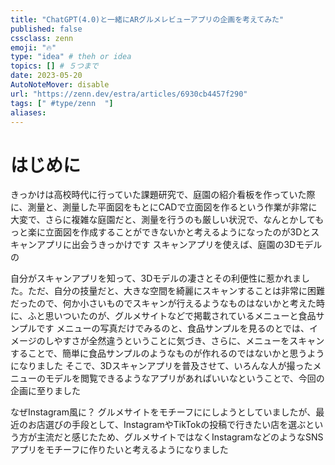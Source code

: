 ```yaml
---
title: "ChatGPT(4.0)と一緒にARグルメレビューアプリの企画を考えてみた"
published: false
cssclass: zenn
emoji: "🔥"
type: "idea" # theh or idea
topics: [] # ５つまで
date: 2023-05-20
AutoNoteMover: disable
url: "https://zenn.dev/estra/articles/6930cb4457f290"
tags: [" #type/zenn  "]
aliases: 
---
```


# はじめに
きっかけは高校時代に行っていた課題研究で、庭園の紹介看板を作っていた際に、測量と、測量した平面図をもとにCADで立面図を作るという作業が非常に大変で、さらに複雑な庭園だと、測量を行うのも厳しい状況で、なんとかしてもっと楽に立面図を作成することができないかと考えるようになったのが3Dとスキャンアプリに出会うきっかけです
スキャンアプリを使えば、庭園の3Dモデルの

自分がスキャンアプリを知って、3Dモデルの凄さとその利便性に惹かれました。ただ、自分の技量だと、大きな空間を綺麗にスキャンすることは非常に困難だったので、何か小さいものでスキャンが行えるようなものはないかと考えた時に、ふと思いついたのが、グルメサイトなどで掲載されているメニューと食品サンプルです
メニューの写真だけでみるのと、食品サンプルを見るのとでは、イメージのしやすさが全然違うということに気づき、さらに、メニューをスキャンすることで、簡単に食品サンプルのようなものが作れるのではないかと思うようになりました
そこで、3Dスキャンアプリを普及させて、いろんな人が撮ったメニューのモデルを閲覧できるようなアプリがあればいいなということで、今回の企画に至りました

なぜInstagram風に？
グルメサイトをモチーフににしようとしていましたが、最近のお店選びの手段として、InstagramやTikTokの投稿で行きたい店を選ぶという方が主流だと感じたため、グルメサイトではなくInstagramなどのようなSNSアプリをモチーフに作りたいと考えるようになりました

